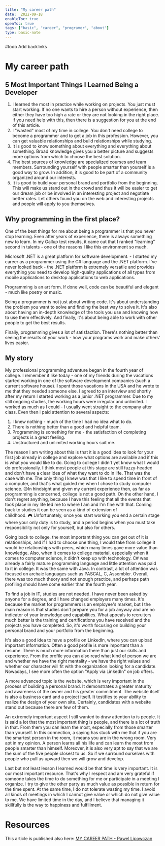 ```yaml
---
title: "My career path"
date:  2022-09-18
enableToc: true
openToc: true
tags: ["basic", "career", "programer", "about"]
type: basic-note
---
```

#todo Add backlinks
# My career path

## 5 Most Important Things I Learned Being a Developer

1.  I learned the most in practice while working on projects. You just must start working. If no one wants to hire a person without experience, then either they have too high a rate or they are not looking in the right place. If you need help with this, then there is a suggestion for you at the end of this article.
2.  I "wasted" most of my time in college. You don't need college to become a programmer and to get a job in this profession. However, you can get valuable relationships and build relationships while studying.
3.  It is good to know something about everything and everything about something. Broad knowledge gives you a better picture and suggests more options from which to choose the best solution.
4.  The best sources of knowledge are specialized courses and team members. Surrounding yourself with people smarter than yourself is a good way to grow. In addition, it is good to be part of a community organized around our interests.
5.  It is good to build your personal brand and portfolio from the beginning. This will make us stand out in the crowd and thus it will be easier to get our dream job or be involved in an interesting project and negotiate better rates. Let others found you on the web and interesting projects and people will apply to you themselves.

## Why programming in the first place?

One of the best things for me about being a programmer is that you never stop learning. Even after years of experience, there is always something new to learn. In my Gallup test results, it came out that I ranked "learning" second in talents - one of the reasons I like this environment so much.

Microsoft .NET is a great platform for software development. - I started my career as a programmer using the C# language and the .NET platform. I've never looked back - the .NET platform is extremely versatile and provides everything you need to develop high-quality applications of all types from mobile applications to desktop applications to web applications.

Programming is an art form. If done well, code can be beautiful and elegant - much like poetry or music. 

Being a programmer is not just about writing code. It's about understanding the problem you want to solve and finding the best way to solve it. It's also about having an in-depth knowledge of the tools you use and knowing how to use them effectively. And finally, it's about being able to work with other people to get the best results.

Finally, programming gives a lot of satisfaction. There's nothing better than seeing the results of your work - how your programs work and make others' lives easier.

## My story

My professional programming adventure began in the fourth year of college. I remember it like today - one of my friends during the vacations started working in one of the software development companies (such a current software house). I spent those vacations in the USA and he wrote to me that they needed someone else. I agreed to an interview and shortly after my return I started working as a junior .NET programmer. Due to my still ongoing studies, the working hours were irregular and unlimited. I worked as much as I could - I usually went straight to the company after class. Even then I paid attention to several aspects:

1.  I knew nothing - much of the time I had no idea what to do.
2.  There is nothing better than a good and helpful team.
3.  Programming is something for me - the satisfaction of completing projects is a great feeling.
4.  Unstructured and unlimited working hours suit me.

The reason I am writing about this is that it is a good idea to look for your first job already in college and explore what options are available and if this is what you would like to do. Going to college I didn't yet know what I would do professionally. I think most people at this stage are still fuzzy-headed and don't have a clear idea of what they want to do in life. That was the case with me. The only thing I knew was that I like to spend time in front of a computer, and that's what guided me when I chose to study computer science. 😉In hindsight and given my current experience then, as far as programming is concerned, college is not a good path. On the other hand, I don't regret anything, because I have this feeling that all the events that took place in my life led me to where I am and I'm fine with that. Coming back to studies it can be seen as a kind of extension of childhood. 🎮 Unfortunately, once you start working you end a certain stage where your only duty is to study, and a period begins when you must take responsibility not only for yourself, but also for others.

Going back to college, the most important thing you can get out of it is relationships, and if I had to choose one thing, I would take from college it would be relationships with peers, which many times gave more value than knowledge. Also, when it comes to college material, especially when it comes to computer science, it didn't keep up with technology. C# was already a fairly mature programming language and little attention was paid to it in college. It was the same with Java. In contrast, a lot of attention was focused on archaic languages such as PASCAL, C, Assembler. Overall, there was too much theory and not enough practice, and perhaps path profiling should have come earlier than the fourth year.

To find a job in IT, studies are not needed. I have never been asked by anyone for a degree, and I have changed employers many times. It's because the market for programmers is an employee's market, but I the main reason is that studies don't prepare you for a job anyway and are no indicator of your knowledge and capabilities. What appeals to recruiters much better is the training and certifications you have received and the projects you have completed. So, it's worth focusing on building your personal brand and your portfolio from the beginning.

It's also a good idea to have a profile on LinkedIn, where you can upload important information. Often a good profile is more important than a resume. There is much more information there than just our skills and experience. From the profile you can also read what kind of person we are and whether we have the right mentality - we have the right values and whether our character will fit with the organization looking for a candidate. Nowadays, I see more often the option "Apply via LinkedIn" on job offers.

A more advanced topic is the website, which is very important in the process of building a personal brand. It demonstrates a greater maturity and awareness of the owner and his greater commitment. The website itself is also a business card and a project itself. It testifies to your ability to realize the design of your own site. Certainly, candidates with a website stand out because there are few of them.

An extremely important aspect I still wanted to draw attention to is people. It is said a lot that the most important thing is people, and there is a lot of truth in that. From them you can learn the most, especially from those smarter than yourself. In this connection, a saying has stuck with me that if you are the smartest person in the room, it means you are in the wrong room. Very apt in my opinion. A person learns all his life and can learn the most from people smarter than himself. Moreover, it is also very apt to say that we are the sum of the five people closest to us. So if we surround ourselves with people who pull us upward then we will grow and develop.

Last but not least lesson I learned would be that time is very important. It is our most important resource. That's why I respect and am very grateful if someone takes the time to do something for me or participate in a meeting I organize. I try to give the other party as much value as possible in return for the time spent. At the same time, I do not tolerate wasting my time. I avoid all kinds of meetings in which I cannot give value or which do not give value to me. We have limited time in the day, and I believe that managing it skillfully is the way to happiness and fulfillment.

# Resources
This article is published also here: [MY CAREER PATH - Pawel Lipowczan](https://pawel.lipowczan.pl/my-career-path/)